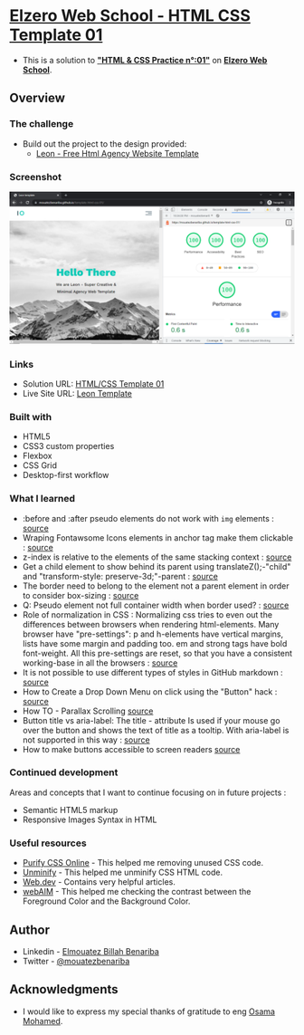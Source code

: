 # [Elzero Web School - HTML CSS Template 01](https://mouatezbenariba.github.io/template-html-css-01/)
- This is a solution to [<b>"HTML & CSS Practice n°:01"</b>](https://elzero.org/practical-html-css/) on [<b>Elzero Web School</b>](https://elzero.org/).

## Overview

### The challenge

- Build out the project to the design provided:
  - [Leon - Free Html Agency Website Template](https://www.graphberry.com/item/leon-html-agency-template)

### Screenshot

![Landing Page & lightouse report](https://github.com/mouatezbenariba/template-html-css-01/blob/main/images/screenshot01.PNG)

### Links

- Solution URL: [HTML/CSS Template 01](https://github.com/mouatezbenariba/template-html-css-01)
- Live Site URL: [Leon Template](https://mouatezbenariba.github.io/template-html-css-01/)

### Built with

- HTML5
- CSS3 custom properties
- Flexbox
- CSS Grid
- Desktop-first workflow

### What I learned

- :before and :after pseudo elements do not work with `img` elements : [source](https://stackoverflow.com/questions/7396469/why-dont-before-and-after-pseudo-elements-work-with-img-elements)
- Wraping Fontawsome Icons elements in anchor tag make them clickable : [source](https://stackoverflow.com/questions/26814297/want-to-make-font-awesome-icons-clickable)
- z-index is relative to the elements of the same stacking context : [source](https://stackoverflow.com/questions/2503705/how-to-get-a-child-element-to-show-behind-lower-z-index-than-its-parent)
- Get a child element to show behind its parent using translateZ();-"child" and "transform-style: preserve-3d;"-parent : [source](https://stackoverflow.com/questions/2503705/how-to-get-a-child-element-to-show-behind-lower-z-index-than-its-parent)
- The border need to belong to the element not a parent element in order to consider box-sizing : [source](https://stackoverflow.com/questions/54389658/pseudo-element-not-full-container-width-when-border-used)
- Q: Pseudo element not full container width when border used? : [source](https://stackoverflow.com/questions/54389658/pseudo-element-not-full-container-width-when-border-used)
- Role of normalization in CSS : Normalizing css tries to even out the differences between browsers when rendering html-elements. Many browser have "pre-settings": p and h-elements have vertical margins, lists have some margin and padding too. em and strong tags have bold font-weight. All this pre-settings are reset, so that you have a consistent working-base in all the browsers : [source](https://stackoverflow.com/questions/11578280/what-exactly-does-normalization-in-css-do)
- It is not possible to use different types of styles in GitHub markdown : [source](https://stackoverflow.com/questions/65508832/how-to-use-margin-padding-in-github-readme-md)
- How to Create a Drop Down Menu on click using the "Button" hack : [source](https://stackoverflow.com/questions/18786546/creating-drop-down-menu-on-click-css)
- How TO - Parallax Scrolling [source](https://www.w3schools.com/howto/howto_css_parallax.asp)
- Button title vs aria-label: The title - attribute Is used if your mouse go over the button and shows the text of title as a tooltip. With aria-label is not supported in this way : [source](https://stackoverflow.com/questions/27953425/what-is-the-difference-between-aria-label-and-title-attributes)
- How to make buttons accessible to screen readers [source](https://web.dev/button-name/?utm_source=lighthouse&utm_medium=devtools)

### Continued development

Areas and concepts that I want to continue focusing on in future projects :
  - Semantic HTML5 markup
  - Responsive Images Syntax in HTML

### Useful resources

- [Purify CSS Online](https://purifycss.online/) - This helped me removing unused CSS code.
- [Unminify](https://unminify.com/) - This helped me unminify CSS HTML code.
- [Web.dev](https://web.dev/) - Contains very helpful articles.
- [webAIM](https://webaim.org/resources/contrastchecker/) - This helped me checking the contrast between the Foreground Color and the Background Color.

## Author

- Linkedin - [Elmouatez Billah Benariba](https://www.linkedin.com/in/mouatezbenariba/)
- Twitter - [@mouatezbenariba](https://twitter.com/mouatezbenariba)

## Acknowledgments
- I would like to express my special thanks of gratitude to eng [Osama Mohamed](https://github.com/OsamaElzero).
